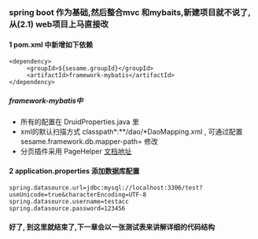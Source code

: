 ### spring boot 作为基础,然后整合mvc 和mybaits,新建项目就不说了, 从(2.1) web项目上马直接改

#### 1 pom.xml 中新增如下依赖
```
<dependency>
     <groupId>${sesame.groupId}</groupId>
     <artifactId>framework-mybatis</artifactId>
</dependency>
```

##### framework-mybatis中
- 所有的配置在 DruidProperties.java 里
- xml的默认扫描方式 classpath*:**/dao/*DaoMapping.xml , 可通过配置sesame.framework.db.mapper-path=   修改
- 分页插件采用 PageHelper [文档地址](https://gitee.com/free/Mybatis_PageHelper)

#### 2 application.properties 添加数据库配置
```
spring.datasource.url=jdbc:mysql://localhost:3306/test?useUnicode=true&characterEncoding=UTF-8
spring.datasource.username=testacc
spring.datasource.password=123456
```

#### 好了, 到这里就结束了,下一章会以一张测试表来讲解详细的代码结构